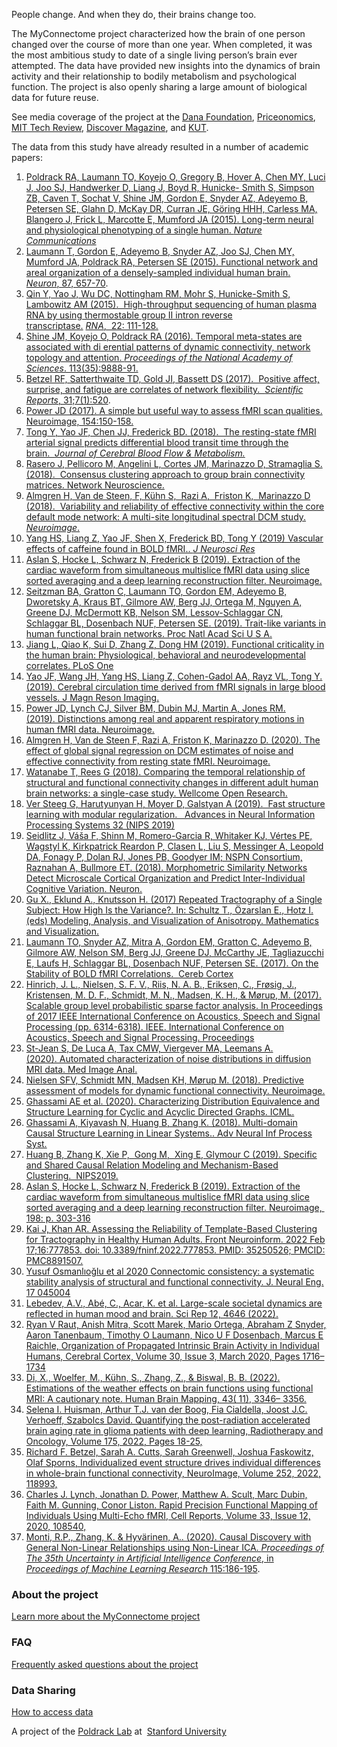 People change.  And when they do, their brains change too.

The MyConnectome project characterized how the brain of one person changed over the course of more than one year.  When completed, it was the most ambitious study to date of a single living person’s brain ever attempted. The data have provided new insights into the dynamics of brain activity and their relationship to bodily metabolism and psychological function.  The project is also openly sharing a large amount of biological data for future reuse.

See media coverage of the project at the [Dana Foundation](http://www.dana.org/News/Making-the-Connectome-Personal/), [Priceonomics](http://priceonomics.com/the-first-quantified-brain/), [MIT Tech Review](https://www.technologyreview.com/2013/05/31/178257/the-quantified-brain-of-a-self-tracking-neuroscientist/), [Discover Magazine](https://www.discovermagazine.com/health/a-mind-in-time), and [KUT](https://www.kut.org/science/2013-07-01/this-austin-scientist-is-scanning-his-own-brain-over-100-times).


The data from this study have already resulted in a number of academic papers:

1.  [Poldrack RA, Laumann TO, Koyejo O, Gregory B, Hover A, Chen MY, Luci J, Joo SJ, Handwerker D, Liang J, Boyd R, Hunicke- Smith S, Simpson ZB, Caven T, Sochat V, Shine JM, Gordon E, Snyder AZ, Adeyemo B, Petersen SE, Glahn D, McKay DR, Curran JE, Göring HHH, Carless MA, Blangero J, Frick L, Marcotte E, Mumford JA (2015). Long-term neural and physiological phenotyping of a single human. _Nature Communications_](http://www.nature.com/ncomms/2015/151209/ncomms9885/full/ncomms9885.html)
2.  [Laumann T, Gordon E, Adeyemo B, Snyder AZ, Joo SJ, Chen MY, Mumford JA, Poldrack RA, Petersen SE (2015). Functional network and areal organization of a densely-sampled individual human brain. _Neuron_, 87, 657-70](http://www.sciencedirect.com/science/article/pii/S0896627315006005).
3.  [Qin Y, Yao J, Wu DC, Nottingham RM, Mohr S, Hunicke-Smith S, Lambowitz AM (2015).  High-throughput sequencing of human plasma RNA by using thermostable group II intron reverse transcriptase.](http://rnajournal.cshlp.org/content/22/1/111.long) [_RNA_,  22: 111-128.](http://rnajournal.cshlp.org/content/22/1/111.long)  
4.  [Shine JM, Koyejo O, Poldrack RA (2016). Temporal meta-states are associated with di erential patterns of dynamic connectivity, network topology and attention. _Proceedings of the National Academy of Sciences_. 113(35):9888-91.](https://www.ncbi.nlm.nih.gov/pmc/articles/pmid/27528672/)
5.  [Betzel RF, Satterthwaite TD, Gold JI, Bassett DS (2017).  Positive affect, surprise, and fatigue are correlates of network flexibility.  _Scientific Reports_, 31;7(1):520](https://www.ncbi.nlm.nih.gov/pmc/articles/PMC5428446/).
6.  [Power JD (2017). A simple but useful way to assess fMRI scan qualities. Neuroimage, 154:150-158.](http://www.sciencedirect.com/science/article/pii/S1053811916303871)
7.  [Tong Y, Yao JF, Chen JJ, Frederick BD. (2018).  The resting-state fMRI arterial signal predicts differential blood transit time through the brain.  _Journal of Cerebral Blood Flow & Metabolism._](http://journals.sagepub.com/doi/abs/10.1177/0271678X17753329?url_ver=Z39.88-2003&rfr_id=ori:rid:crossref.org&rfr_dat=cr_pub%3dpubmed)
8.  [Rasero J, Pellicoro M, Angelini L, Cortes JM, Marinazzo D, Stramaglia S. (2018).  Consensus clustering approach to group brain connectivity matrices. Network Neuroscience.](https://www.ncbi.nlm.nih.gov/pmc/articles/PMC5846804/)
9.  [Almgren H, Van de Steen, F, Kühn S,  Razi A,  Friston K,  Marinazzo D (2018).  Variability and reliability of effective connectivity within the core default mode network: A multi-site longitudinal spectral DCM study. _Neuroimage_.](https://www.ncbi.nlm.nih.gov/pmc/articles/PMC6215332/)  
10.  [Yang HS, Liang Z, Yao JF, Shen X, Frederick BD, Tong Y (2019) Vascular effects of caffeine found in BOLD fMRI.. _J Neurosci Res_](https://www.ncbi.nlm.nih.gov/pmc/articles/PMC6367009/)
11.  [Aslan S, Hocke L, Schwarz N, Frederick B (2019). Extraction of the cardiac waveform from simultaneous multislice fMRI data using slice sorted averaging and a deep learning reconstruction filter. Neuroimage.](https://pubmed.ncbi.nlm.nih.gov/31129302/) 
12.  [Seitzman BA, Gratton C, Laumann TO, Gordon EM, Adeyemo B, Dworetsky A, Kraus BT, Gilmore AW, Berg JJ, Ortega M, Nguyen A, Greene DJ, McDermott KB, Nelson SM, Lessov-Schlaggar CN, Schlaggar BL, Dosenbach NUF, Petersen SE. (2019). Trait-like variants in human functional brain networks. Proc Natl Acad Sci U S A.](https://www.ncbi.nlm.nih.gov/pmc/articles/pmid/31611415/) 
13.  [Jiang L, Qiao K, Sui D, Zhang Z, Dong HM (2019). Functional criticality in the human brain: Physiological, behavioral and neurodevelopmental correlates. PLoS One](https://www.ncbi.nlm.nih.gov/pmc/articles/PMC6407785/)
14.  [Yao JF, Wang JH, Yang HS, Liang Z, Cohen-Gadol AA, Rayz VL, Tong Y. (2019). Cerebral circulation time derived from fMRI signals in large blood vessels. J Magn Reson Imaging.](https://www.ncbi.nlm.nih.gov/pmc/articles/PMC7171696/)
15.  [Power JD, Lynch CJ, Silver BM, Dubin MJ, Martin A, Jones RM. (2019). Distinctions among real and apparent respiratory motions in human fMRI data. Neuroimage.](https://pubmed.ncbi.nlm.nih.gov/31344484/)
16.  [Almgren H, Van de Steen F, Razi A, Friston K, Marinazzo D. (2020). The effect of global signal regression on DCM estimates of noise and effective connectivity from resting state fMRI. Neuroimage.](https://www.ncbi.nlm.nih.gov/pmc/articles/PMC7014820/)
17.  [Watanabe T, Rees G (2018). Comparing the temporal relationship of structural and functional connectivity changes in different adult human brain networks: a single-case study. Wellcome Open Research.](https://wellcomeopenresearch.org/articles/3-50)
18.  [Ver Steeg G, Harutyunyan H, Moyer D, Galstyan A (2019).  Fast structure learning with modular regularization.   Advances in Neural Information Processing Systems 32 (NIPS 2019)](http://papers.nips.cc/paper/9691-fast-structure-learning-with-modular-regularization)
19.  [Seidlitz J, Váša F, Shinn M, Romero-Garcia R, Whitaker KJ, Vértes PE, Wagstyl K, Kirkpatrick Reardon P, Clasen L, Liu S, Messinger A, Leopold DA, Fonagy P, Dolan RJ, Jones PB, Goodyer IM; NSPN Consortium, Raznahan A, Bullmore ET. (2018). Morphometric Similarity Networks Detect Microscale Cortical Organization and Predict Inter-Individual Cognitive Variation. Neuron.](https://www.ncbi.nlm.nih.gov/pmc/articles/PMC5763517/)
20.  [Gu X., Eklund A., Knutsson H. (2017) Repeated Tractography of a Single Subject: How High Is the Variance?. In: Schultz T., Özarslan E., Hotz I. (eds) Modeling, Analysis, and Visualization of Anisotropy. Mathematics and Visualization.](https://rdcu.be/b6mn3)
21.  [Laumann TO, Snyder AZ, Mitra A, Gordon EM, Gratton C, Adeyemo B, Gilmore AW, Nelson SM, Berg JJ, Greene DJ, McCarthy JE, Tagliazucchi E, Laufs H, Schlaggar BL, Dosenbach NUF, Petersen SE. (2017). On the Stability of BOLD fMRI Correlations.  Cereb Cortex](https://www.ncbi.nlm.nih.gov/pmc/articles/PMC6248456/)
22.  [Hinrich, J. L., Nielsen, S. F. V., Riis, N. A. B., Eriksen, C., Frøsig, J., Kristensen, M. D. F., Schmidt, M. N., Madsen, K. H., & Mørup, M. (2017). Scalable group level probabilistic sparse factor analysis. In Proceedings of 2017 IEEE International Conference on Acoustics, Speech and Signal Processing (pp. 6314-6318). IEEE. International Conference on Acoustics, Speech and Signal Processing. Proceedings](https://doi.org/10.1109/ICASSP.2017.7953371) 
23.  [St-Jean S, De Luca A, Tax CMW, Viergever MA, Leemans A. (2020). Automated characterization of noise distributions in diffusion MRI data. Med Image Anal.](https://pubmed.ncbi.nlm.nih.gov/32599491/)
24.  [Nielsen SFV, Schmidt MN, Madsen KH, Mørup M. (2018). Predictive assessment of models for dynamic functional connectivity. Neuroimage.](https://pubmed.ncbi.nlm.nih.gov/29292135/)
25.  [Ghassami AE et al. (2020). Characterizing Distribution Equivalence and Structure Learning for Cyclic and Acyclic Directed Graphs. ICML.](http://proceedings.mlr.press/v119/ghassami20a/ghassami20a.pdf)
26.  [Ghassami A, Kiyavash N, Huang B, Zhang K. (2018). Multi-domain Causal Structure Learning in Linear Systems.. Adv Neural Inf Process Syst.](https://www.ncbi.nlm.nih.gov/pmc/articles/PMC6453575/)
27.  [Huang B, Zhang K, Xie P,  Gong M,  Xing E, Glymour C (2019). Specific and Shared Causal Relation Modeling and Mechanism-Based Clustering.  NIPS2019.](http://papers.nips.cc/paper/9506-specific-and-shared-causal-relation-modeling-and-mechanism-based-clustering)
28.  [Aslan S, Hocke L, Schwarz N, Frederick B (2019). Extraction of the cardiac waveform from simultaneous multislice fMRI data using slice sorted averaging and a deep learning reconstruction filter. Neuroimage,  198: p. 303-316](https://pubmed.ncbi.nlm.nih.gov/31129302/)
29. [Kai J, Khan AR. Assessing the Reliability of Template-Based Clustering for Tractography in Healthy Human Adults. Front Neuroinform. 2022 Feb 17;16:777853. doi: 10.3389/fninf.2022.777853. PMID: 35250526; PMCID: PMC8891507.](https://www.ncbi.nlm.nih.gov/pmc/articles/PMC8891507/)
30. [Yusuf Osmanlıoğlu et al 2020 Connectomic consistency: a systematic stability analysis of structural and functional connectivity. J. Neural Eng. 17 045004](https://iopscience.iop.org/article/10.1088/1741-2552/ab947b/meta)
31. [Lebedev, A.V., Abé, C., Acar, K. et al. Large-scale societal dynamics are reflected in human mood and brain. Sci Rep 12, 4646 (2022).](https://doi.org/10.1038/s41598-022-08569-3)
32. [Ryan V Raut, Anish Mitra, Scott Marek, Mario Ortega, Abraham Z Snyder, Aaron Tanenbaum, Timothy O Laumann, Nico U F Dosenbach, Marcus E Raichle, Organization of Propagated Intrinsic Brain Activity in Individual Humans, Cerebral Cortex, Volume 30, Issue 3, March 2020, Pages 1716–1734](https://doi.org/10.1093/cercor/bhz198)
33.  [Di, X., Woelfer, M., Kühn, S., Zhang, Z., & Biswal, B. B. (2022). Estimations of the weather effects on brain functions using functional MRI: A cautionary note. Human Brain Mapping, 43( 11), 3346– 3356.](https://doi.org/10.1002/hbm.25576)
34. [Selena I. Huisman, Arthur T.J. van der Boog, Fia Cialdella, Joost J.C. Verhoeff, Szabolcs David. Quantifying the post-radiation accelerated brain aging rate in glioma patients with deep learning, Radiotherapy and Oncology, Volume 175, 2022, Pages 18-25,](https://doi.org/10.1016/j.radonc.2022.08.002)
35. [Richard F. Betzel, Sarah A. Cutts, Sarah Greenwell, Joshua Faskowitz, Olaf Sporns, Individualized event structure drives individual differences in whole-brain functional connectivity, NeuroImage, Volume 252, 2022, 118993,](https://doi.org/10.1016/j.neuroimage.2022.118993)
36. [Charles J. Lynch, Jonathan D. Power, Matthew A. Scult, Marc Dubin, Faith M. Gunning, Conor Liston. Rapid Precision Functional Mapping of Individuals Using Multi-Echo fMRI, Cell Reports, Volume 33, Issue 12, 2020, 108540, ](https://doi.org/10.1016/j.celrep.2020)
37.  [Monti, R.P., Zhang, K. &amp; Hyvärinen, A.. (2020). Causal Discovery with General Non-Linear Relationships using Non-Linear ICA. <i>Proceedings of The 35th Uncertainty in Artificial Intelligence Conference</i>, in <i>Proceedings of Machine Learning Research</i> 115:186-195](https://proceedings.mlr.press/v115/monti20a.html).




### About the project

[Learn more about the MyConnectome project](about.md)

### FAQ

[Frequently asked questions about the project](FAQ.md)

### Data Sharing

[How to access data](datasharing.md)

A project of the [Poldrack Lab](http://www.poldracklab.org) at  [Stanford University](http://www.stanford.edu)
